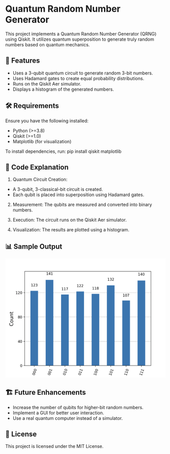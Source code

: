 # Quantum Random Number Generator

This project implements a Quantum Random Number Generator (QRNG) using Qiskit. It utilizes quantum superposition to generate truly random numbers based on quantum mechanics.

## 📌 Features

- Uses a 3-qubit quantum circuit to generate random 3-bit numbers.
- Uses Hadamard gates to create equal probability distributions.
- Runs on the Qiskit Aer simulator.
- Displays a histogram of the generated numbers.

## 🛠️ Requirements

Ensure you have the following installed:
- Python (>=3.8)
- Qiskit (>=1.0)
- Matplotlib (for visualization)

To install dependencies, run:
pip install qiskit matplotlib


## 📜 Code Explanation

1. Quantum Circuit Creation:

- A 3-qubit, 3-classical-bit circuit is created.
- Each qubit is placed into superposition using Hadamard gates.

2. Measurement: The qubits are measured and converted into binary numbers.

3. Execution: The circuit runs on the Qiskit Aer simulator.

4. Visualization: The results are plotted using a histogram.

## 📊 Sample Output

![Quantum Random Output](quantum_histogram.png)


## 🏗️ Future Enhancements

- Increase the number of qubits for higher-bit random numbers.
- Implement a GUI for better user interaction.
- Use a real quantum computer instead of a simulator.


## 📜 License
This project is licensed under the MIT License.

